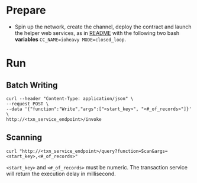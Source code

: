 # Prepare
  * Spin up the network, create the channel, deploy the contract and launch the helper web services, as in [README](../../benchmark/fabric-v2.2/README.md) with the following two bash **variables** `CC_NAME=ioheavy MODE=closed_loop`.


# Run
## Batch Writing
```
curl --header "Content-Type: application/json" \
--request POST \
--data '{"function":"Write","args":["<start_key>", "<#_of_records>"]}' \
http://<txn_service_endpoint>/invoke
```

## Scanning
```
curl "http://<txn_service_endpoint>/query?function=Scan&args=<start_key>,<#_of_records>"
```

`<start_key>` and  `<#_of_records>` must be numeric. 
The transaction service will return the execution delay in millisecond. 
